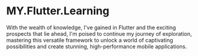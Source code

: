 # MY.Flutter.Learning
With the wealth of knowledge, I've gained in Flutter and the exciting prospects that lie ahead, I'm poised to continue my journey of exploration, mastering this versatile framework to unlock a world of captivating possibilities and create stunning, high-performance mobile applications.

